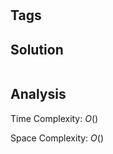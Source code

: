 #

## Tags

## Solution

```TypeScript

```

## Analysis

Time Complexity: $O()$

Space Complexity: $O()$
